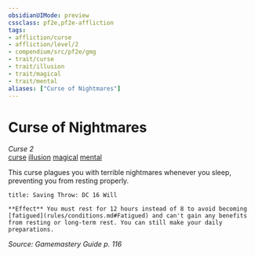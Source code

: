```yaml
---
obsidianUIMode: preview
cssclass: pf2e,pf2e-affliction
tags:
- affliction/curse
- affliction/level/2
- compendium/src/pf2e/gmg
- trait/curse
- trait/illusion
- trait/magical
- trait/mental
aliases: ["Curse of Nightmares"]
---
```

# Curse of Nightmares
*Curse 2*  
[curse](curse.md "Curse Effect Trait")  [illusion](illusion.md "Illusion School Trait")  [magical](magical.md "Magical Item Trait")  [mental](mental.md "Mental Effect Trait")  

This curse plagues you with terrible nightmares whenever you sleep, preventing you from resting properly.

```ad-inline-affliction
title: Saving Throw: DC 16 Will

**Effect** You must rest for 12 hours instead of 8 to avoid becoming [fatigued](rules/conditions.md#Fatigued) and can't gain any benefits from resting or long-term rest. You can still make your daily preparations.
```

*Source: Gamemastery Guide p. 116*